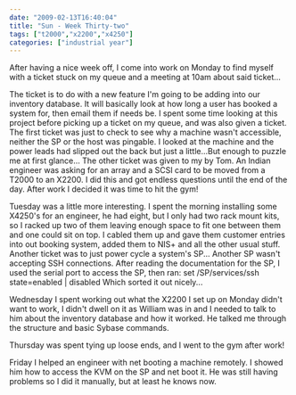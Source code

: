 ```yaml
---
date: "2009-02-13T16:40:04"
title: "Sun - Week Thirty-two"
tags: ["t2000","x2200","x4250"]
categories: ["industrial year"]
---
```


After having a nice week off, I come into work on Monday to find myself with a ticket stuck on my queue and a meeting at 10am about said ticket...
<!--more-->
The ticket is to do with a new feature I'm going to be adding into our inventory database. It will basically look at how long a user has booked a system for, then email them if needs be.
I spent some time looking at this project before picking up a ticket on my queue, and was also given a ticket.
The first ticket was just to check to see why a machine wasn't accessible, neither the SP or the host was pingable. I looked at the machine and the power leads had slipped out the back but just a little...But enough to puzzle me at first glance...
The other ticket was given to my by Tom. An Indian engineer was asking for an array and a SCSI card to be moved from a T2000 to an X2200. I did this and got endless questions until the end of the day.
After work I decided it was time to hit the gym!

Tuesday was a little more interesting.
I spent the morning installing some X4250's for an engineer, he had eight, but I only had two rack mount kits, so I racked up two of them leaving enough space to fit one between them and one could sit on top.
I cabled them up and gave them customer entries into out booking system, added them to NIS+ and all the other usual stuff.
Another ticket was to just power cycle a system's SP...
Another SP wasn't accepting SSH connections. After reading the documentation for the SP, I used the serial port to access the SP, then ran:
set /SP/services/ssh state=enabled | disabled
Which sorted it out nicely...

Wednesday I spent working out what the X2200 I set up on Monday didn't want to work, I didn't dwell on it as William was in and I needed to talk to him about the inventory database and how it worked. He talked me through the structure and basic Sybase commands.

Thursday was spent tying up loose ends, and I went to the gym after work!

Friday I helped an engineer with net booting a machine remotely. I showed him how to access the KVM on the SP and net boot it. He was still having problems so I did it manually, but at least he knows now.
